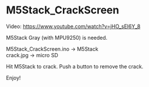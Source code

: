 # M5Stack_CrackScreen

Video: <https://www.youtube.com/watch?v=jHO_sEI6Y_8>

M5Stack Gray (with MPU9250) is needed.

M5Stack_CrackScreen.ino -> M5Stack  
crack.jpg -> micro SD

Hit M5Stack to crack. Push a button to remove the crack.

Enjoy!